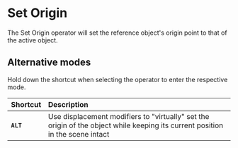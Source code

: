 # Set Origin

The Set Origin operator will set the reference object's origin point to that of the active object.

## Alternative modes

Hold down the shortcut when selecting the operator to enter the respective mode.

| Shortcut | Description |
| :--- | :--- |
| **`ALT`** | Use displacement modifiers to "virtually" set the origin of the object while keeping its current position in the scene intact |